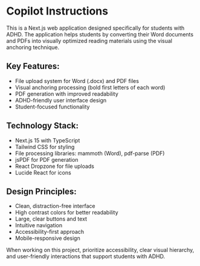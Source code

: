 # Copilot Instructions

<!-- Use this file to provide workspace-specific custom instructions to Copilot. For more details, visit https://code.visualstudio.com/docs/copilot/copilot-customization#_use-a-githubcopilotinstructionsmd-file -->

This is a Next.js web application designed specifically for students with ADHD. The application helps students by converting their Word documents and PDFs into visually optimized reading materials using the visual anchoring technique.

## Key Features:
- File upload system for Word (.docx) and PDF files
- Visual anchoring processing (bold first letters of each word)
- PDF generation with improved readability
- ADHD-friendly user interface design
- Student-focused functionality

## Technology Stack:
- Next.js 15 with TypeScript
- Tailwind CSS for styling
- File processing libraries: mammoth (Word), pdf-parse (PDF)
- jsPDF for PDF generation
- React Dropzone for file uploads
- Lucide React for icons

## Design Principles:
- Clean, distraction-free interface
- High contrast colors for better readability
- Large, clear buttons and text
- Intuitive navigation
- Accessibility-first approach
- Mobile-responsive design

When working on this project, prioritize accessibility, clear visual hierarchy, and user-friendly interactions that support students with ADHD.
